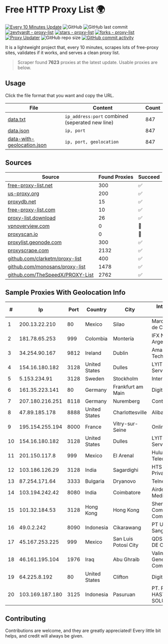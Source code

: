 
# Free HTTP Proxy List 🌍

[![Every 10 Minutes Update](https://github.com/mertguvencli/http-proxy-list/actions/workflows/main.yml/badge.svg?branch=main)](https://github.com/mertguvencli/http-proxy-list/actions/workflows/main.yml)
![GitHub](https://img.shields.io/github/license/mertguvencli/http-proxy-list)
![GitHub last commit](https://img.shields.io/github/last-commit/mertguvencli/http-proxy-list)
[![zevtyardt - proxy-list](https://img.shields.io/static/v1?label=zevtyardt&message=proxy-list&color=blue&logo=github)](https://github.com/zevtyardt/proxy-list "Go to GitHub repo")
[![stars - proxy-list](https://img.shields.io/github/stars/zevtyardt/proxy-list?style=social)](https://github.com/zevtyardt/proxy-list)
[![forks - proxy-list](https://img.shields.io/github/forks/zevtyardt/proxy-list?style=social)](https://github.com/zevtyardt/proxy-list)
[![Proxy Updater](https://github.com/zevtyardt/proxy-list/workflows/Proxy%20Updater/badge.svg)](https://github.com/zevtyardt/proxy-list/actions?query=workflow:"Proxy+Updater")
![GitHub repo size](https://img.shields.io/github/repo-size/zevtyardt/proxy-list)
[![GitHub commit activity](https://img.shields.io/github/commit-activity/m/zevtyardt/proxy-list?logo=commits)](https://github.com/zevtyardt/proxy-list/commits/main)

It is a lightweight project that, every 10 minutes, scrapes lots of free-proxy sites, validates if it works, and serves a clean proxy list.

> Scraper found **7623** proxies at the latest update. Usable proxies are below.

## Usage

Click the file format that you want and copy the URL.

|File|Content|Count|
|----|-------|-----|
|[data.txt](https://raw.githubusercontent.com/mertguvencli/http-proxy-list/main/proxy-list/data.txt)|`ip_address:port` combined (seperated new line)|847|
|[data.json](https://raw.githubusercontent.com/mertguvencli/http-proxy-list/main/proxy-list/data.json)|`ip, port`|847|
|[data-with-geolocation.json](https://raw.githubusercontent.com/mertguvencli/http-proxy-list/main/proxy-list/data-with-geolocation.json)|`ip, port, geolocation`|847|

## Sources

|Source|Found Proxies|Succeed|
|------|-------------|-------|
|[free-proxy-list.net](https://free-proxy-list.net)|300|✅|
|[us-proxy.org](https://www.us-proxy.org)|200|✅|
|[proxydb.net](http://proxydb.net)|15|✅|
|[free-proxy-list.com](https://free-proxy-list.com/?page=&port=&type%5B%5D=http&type%5B%5D=https&up_time=0&search=Search)|10|✅|
|[proxy-list.download](https://www.proxy-list.download/HTTP)|26|✅|
|[vpnoverview.com](https://vpnoverview.com/privacy/anonymous-browsing/free-proxy-servers)|0|🚫|
|[proxyscan.io](https://www.proxyscan.io)|0|🚫|
|[proxylist.geonode.com](https://proxylist.geonode.com/api/proxy-list?limit=300&page=1&sort_by=lastChecked&sort_type=desc&protocols=http,https)|300|✅|
|[proxyscrape.com](https://api.proxyscrape.com/v2/?request=displayproxies&protocol=http&timeout=10000&country=all&ssl=all&anonymity=all)|2132|✅|
|[github.com/clarketm/proxy-list](https://raw.githubusercontent.com/clarketm/proxy-list/master/proxy-list-raw.txt)|400|✅|
|[github.com/monosans/proxy-list](https://raw.githubusercontent.com/monosans/proxy-list/main/proxies/http.txt)|1478|✅|
|[github.com/TheSpeedX/PROXY-List](https://raw.githubusercontent.com/TheSpeedX/PROXY-List/master/http.txt)|2762|✅|


## Sample Proxies With Geolocation Info

|#|Ip|Port|Country|City|Internet Service Provider|
|-|--|----|-------|----|-------------------------|
|1|200.13.22.210|80|Mexico|Silao|Marcatel Com, S.A. de C.V.|
|2|181.78.65.253|999|Colombia|Montería|IFX Networks Argentina S.R.L|
|3|34.254.90.167|9812|Ireland|Dublin|Amazon Technologies Inc.|
|4|154.16.180.182|3128|United States|Dulles|LYIT Internet Services|
|5|5.153.234.91|3128|Sweden|Stockholm|Inter Connects Inc|
|6|161.35.223.141|80|Germany|Frankfurt am Main|DigitalOcean, LLC|
|7|207.180.216.251|8118|Germany|Nuremberg|Contabo GmbH|
|8|47.89.185.178|8888|United States|Charlottesville|Alibaba.com LLC|
|9|195.154.255.194|8000|France|Vitry-sur-Seine|Online S.A.S.|
|10|154.16.180.182|3128|United States|Dulles|LYIT Internet Services|
|11|201.150.117.8|999|Mexico|El Arenal|Hulux Telecomunicaciones|
|12|103.186.126.29|3128|India|Sagardighi|HTS Solutions Private Limited|
|13|87.254.171.64|3333|Bulgaria|Dryanovo|Telnet Limited|
|14|103.194.242.42|8080|India|Coimbatore|Airdesign Broadcast Media Pvt Ltd|
|15|101.32.184.53|3128|Hong Kong|Hong Kong|Shenzhen Tencent Computer Systems Company Limited|
|16|49.0.2.242|8090|Indonesia|Cikarawang|PT Usaha Adi Sanggoro|
|17|45.167.253.225|999|Mexico|San Luis Potosí City|QDS NETWORKS SA DE CV|
|18|46.161.195.104|1976|Iraq|Abu Ghraib|Valin Company for General Trading and Communication LTD|
|19|64.225.8.192|80|United States|Clifton|DigitalOcean, LLC|
|20|103.169.187.180|3125|Indonesia|Pasuruan|PT. PRATAMA HASTA UTAMA SOLUSINDO|



## Contributing

Contributions are welcome, and they are greatly appreciated! Every
little bit helps, and credit will always be given.

